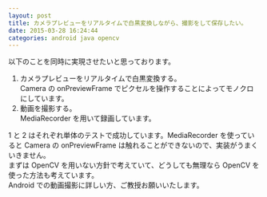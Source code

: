 ```yaml
---
layout: post
title: カメラプレビューをリアルタイムで白黒変換しながら、撮影をして保存したい。
date: 2015-03-28 16:24:44
categories: android java opencv
---
```

<!-- {% raw %} -->
<p>以下のことを同時に実現させたいと思っております。</p>

<ol>
<li>カメラプレビューをリアルタイムで白黒変換する。<br>
Camera の onPreviewFrame でピクセルを操作することによってモノクロにしています。</li>
<li>動画を撮影する。<br>
MediaRecorder を用いて録画しています。</li>
</ol>

<p>1 と 2 はそれぞれ単体のテストで成功しています。MediaRecorder を使っていると Camera の onPreviewFrame は触れることができないので、実装がうまくいきません。<br>
まずは OpenCV を用いない方針で考えていて、どうしても無理なら OpenCV を使った方法も考えています。<br>
Android での動画撮影に詳しい方、ご教授お願いいたします。</p>
<!-- {% endraw %} -->
